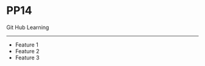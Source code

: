 # PP14
Git Hub Learning
<hr/>

 

<ul>

  <li>Feature 1 </li>

  <li>Feature 2 </li>

  <li>Feature 3 </li>

</ul>
